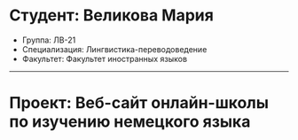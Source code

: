 # Студент: Великова Мария
- Группа: ЛВ-21
- Специализация: Лингвистика-переводоведение
- Факультет: Факультет иностранных языков
- ---
# Проект: Веб-сайт онлайн-школы по изучению немецкого языка
